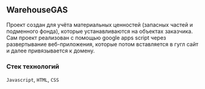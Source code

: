 ## WarehouseGAS 

Проект создан для учёта материальных ценностей (запасных частей и подменного фонда), которые устанавливаются на объектах заказчика.    
Сам проект реализован с помощью google apps script через развертывание веб-приложения, которые потом вставляется в гугл сайт и далее привязывается к домену.     

### Стек технологий
`Javascript`, `HTML`, `CSS`

